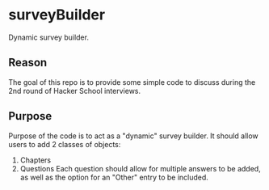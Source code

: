 surveyBuilder
=============

Dynamic survey builder.


Reason
------
The goal of this repo is to provide some simple code to discuss during the 2nd round of Hacker School interviews.

Purpose
-------
Purpose of the code is to act as a "dynamic" survey builder. It should allow users to add 2 classes of objects:
1. Chapters
2. Questions
Each question should allow for multiple answers to be added, as well as the option for an "Other" entry to be included.

